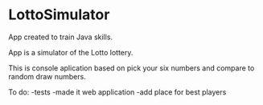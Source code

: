 # LottoSimulator

App created to train Java skills.

App is a simulator of the Lotto lottery.

This is console aplication based on pick your six numbers and compare to random draw numbers.

To do:
  -tests
  -made it web application
  -add place for best players
